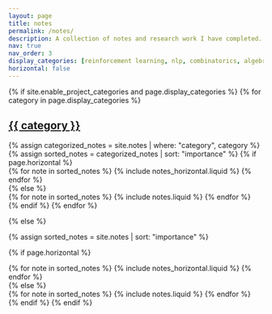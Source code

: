 ```yaml
---
layout: page
title: notes
permalink: /notes/
description: A collection of notes and research work I have completed.
nav: true
nav_order: 3
display_categories: [reinforcement learning, nlp, combinatorics, algebra]
horizontal: false
---
```

<!-- Google tag (gtag.js) -->
<script async src="https://www.googletagmanager.com/gtag/js?id=G-0823RLC0T3"></script>
<script>
  window.dataLayer = window.dataLayer || [];
  function gtag(){dataLayer.push(arguments);}
  gtag('js', new Date());

  gtag('config', 'G-0823RLC0T3');
</script>

<!-- pages/notes.md -->
<div class="projects">
{% if site.enable_project_categories and page.display_categories %}
  <!-- Display categorized notes -->
  {% for category in page.display_categories %}
  <a id="{{ category }}" href=".#{{ category }}">
    <h2 class="category">{{ category }}</h2>
  </a>
  {% assign categorized_notes = site.notes | where: "category", category %}
  {% assign sorted_notes = categorized_notes | sort: "importance" %}
  <!-- Generate cards for each note -->
  {% if page.horizontal %}
  <div class="container">
    <div class="row row-cols-2">
    {% for note in sorted_notes %}
      {% include notes_horizontal.liquid %}
    {% endfor %}
    </div>
  </div>
  {% else %}
  <div class="grid">
    {% for note in sorted_notes %}
      {% include notes.liquid %}
    {% endfor %}
  </div>
  {% endif %}
  {% endfor %}

{% else %}

<!-- Display notes without categories -->

{% assign sorted_notes = site.notes | sort: "importance" %}

  <!-- Generate cards for each note -->

{% if page.horizontal %}

  <div class="container">
    <div class="row row-cols-2">
    {% for note in sorted_notes %}
      {% include notes_horizontal.liquid %}
    {% endfor %}
    </div>
  </div>
  {% else %}
  <div class="grid">
    {% for note in sorted_notes %}
      {% include notes.liquid %}
    {% endfor %}
  </div>
  {% endif %}
{% endif %}
</div>
